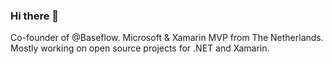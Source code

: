 ### Hi there 👋

Co-founder of @Baseflow. Microsoft & Xamarin MVP from The Netherlands. Mostly working on open source projects for .NET and Xamarin.

